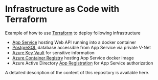 # Infrastructure as Code with Terraform

Example of how to use [Terraform](https://www.terraform.io/) to deploy following infrastructure


- [App Service](https://azure.microsoft.com/en-us/services/app-service/) hosting Web API running into a docker container
- [PostgreSQL](https://www.postgresql.org/) database accessible from App Service via private V-Net
- [Azure Key Vault](https://azure.microsoft.com/en-us/services/key-vault/) for sensitive information
- [Azure Container Registry](https://azure.microsoft.com/en-us/services/container-registry/) hosting App Service docker image
- Azure Active Directory [App Registration](https://docs.microsoft.com/en-us/azure/active-directory/develop/howto-create-service-principal-portal) for App Service authorization



A detailed description of the content of this repository is available here.

